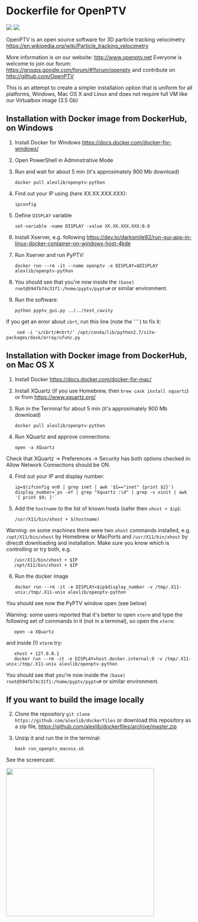 # Dockerfile for OpenPTV

[![](https://images.microbadger.com/badges/image/alexlib/openptv-python.svg)](https://microbadger.com/images/alexlib/openptv-python "Get your own image badge on microbadger.com")
[![](https://images.microbadger.com/badges/version/alexlib/openptv-python.svg)](https://microbadger.com/images/alexlib/openptv-python "Get your own version badge on microbadger.com")

OpenPTV is an open source software for 3D particle tracking velocimetry https://en.wikipedia.org/wiki/Particle_tracking_velocimetry

More information is on our website:  http://www.openptv.net Everyone is welcome to join our forum: https://groups.google.com/forum/#!forum/openptv and contribute on http://github.com/OpenPTV

This is an attempt to create a simpler installation option that is uniform for all platforms, Windows, Mac OS X and Linux and does
not require full VM like our Virtualbox image (3.5 Gb)


## Installation with Docker image from DockerHub, on Windows
1. Install Docker for Windows https://docs.docker.com/docker-for-windows/
2. Open PowerShell in Adminstrative Mode
3. Run and wait for about 5 min (it's approximately 900 Mb download)  

       docker pull alexlib/openptv-python
       
4. Find out your IP using (here XX.XX.XXX.XXX): 

       ipconfig
5. Define `DISPLAY` variable  

       set-variable -name DISPLAY -value XX.XX.XXX.XXX:0.0
       
6. Install Xserver, e.g. following https://dev.to/darksmile92/run-gui-app-in-linux-docker-container-on-windows-host-4kde
5. Run Xserver and run PyPTV: 

       docker run --rm -it --name openptv -e DISPLAY=$DISPLAY alexlib/openptv-python
       
6. You should see that you're now inside the `(base) root@594fb74c31f1:/home/pyptv/pyptv#` or similar environment.  
7. Run the software:  

       python pyptv_gui.py ../../test_cavity
       
If you get an error about `cbrt`, run this line (note the ' ' ) to fix it:  

        sed -i 's/cbrt/#cbrt/' /opt/conda/lib/python2.7/site-packages/dask/array/ufunc.py

## Installation with Docker image from DockerHub, on Mac OS X
1. Install Docker https://docs.docker.com/docker-for-mac/
2. Install XQuartz (if you use Homebrew, then `brew cask install xquartz`) or from https://www.xquartz.org/
2. Run in the Terminal for about 5 min (it's approximately 900 Mb download)  

       docker pull alexlib/openptv-python
              
3. Run XQuartz and approve connections: 

       open -a XQuartz

Check that XQuartz -> Preferences -> Security has both options checked in: Allow Network Connections should be ON.

4. Find out your IP and display number:  

       ip=$(ifconfig en0 | grep inet | awk '$1=="inet" {print $2}')
       display_number=`ps -ef | grep "Xquartz :\d" | grep -v xinit | awk '{ print $9; }'`


5. Add the `hostname` to the list of known hosts (safer then `xhost + $ip`):

       /usr/X11/bin/xhost + $(hostname)
       
Warning: on some machines there were two `xhost` commands installed, e.g. `/opt/X11/bin/xhost` by Homebrew or MacPorts and `/usr/X11/bin/xhost` by direcdt downloading and installation. Make sure you know which is controlling or try both, e.g. 

       /usr/X11/bin/xhost + $IP
       /opt/X11/bin/xhost + $IP
       
6. Run the docker image  

       docker run --rm -it -e DISPLAY=$ip$display_number -v /tmp/.X11-unix:/tmp/.X11-unix alexlib/openptv-python  
       
You should see now the PyPTV window open (see below)

Warning: some users reported that it's better to open `xterm` and type the following set of commands in it (not in a terminal), so open the `xterm`: 

       open -a XQuartz
       
and inside (!) `xterm` try:

       xhost + 127.0.0.1
       docker run --rm -it -e DISPLAY=host.docker.internal:0 -v /tmp/.X11-unix:/tmp/.X11-unix alexlib/openptv-python

You should see that you're now inside the `(base) root@594fb74c31f1:/home/pyptv/pyptv#` or similar environment.  

## If you want to build the image locally
2. Clone the repository `git clone https://github.com/alexlib/dockerfiles` or download this repository as a zip file, https://github.com/alexlib/dockerfiles/archive/master.zip
3. Unzip it and run the in the terminal:  

       bash run_openptv_macosx.sh

See the screencast:

<img src="https://github.com/alexlib/gifs/blob/master/screencast_dockerfile.gif" width="400" />


